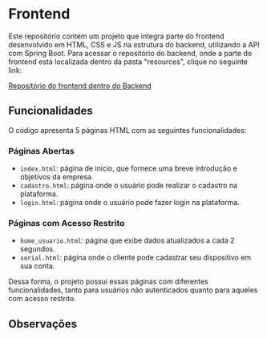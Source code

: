 # Frontend

Este repositório contém um projeto que integra parte do frontend desenvolvido em HTML, CSS e JS na estrutura do backend, utilizando a API com Spring Boot. Para acessar o repositório do backend, onde a parte do frontend está localizada dentro da pasta "resources", clique no seguinte link:

[Repositório do frontend dentro do Backend](https://github.com/ifsc-arliones/ifsc-pji2-2023-1-anjofi/tree/c00d47717027cb76f6661a2d4e63f52cffa9ae9e/backend/src/main/resources/static)

## Funcionalidades

O código apresenta 5 páginas HTML com as seguintes funcionalidades:

### Páginas Abertas
- `index.html`: página de início, que fornece uma breve introdução e objetivos da empresa.
- `cadastro.html`: página onde o usuário pode realizar o cadastro na plataforma.
- `login.html`: página onde o usuário pode fazer login na plataforma.

### Páginas com Acesso Restrito
- `home_usuario.html`: página que exibe dados atualizados a cada 2 segundos.
- `serial.html`: página onde o cliente pode cadastrar seu dispositivo em sua conta.

Dessa forma, o projeto possui essas páginas com diferentes funcionalidades, tanto para usuários não autenticados quanto para aqueles com acesso restrito.






## Observações





